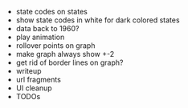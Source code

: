 - state codes on states
- show state codes in white for dark colored states
- data back to 1960?
- play animation
- rollover points on graph
- make graph always show +-2
- get rid of border lines on graph?
- writeup
- url fragments
- UI cleanup
- TODOs
